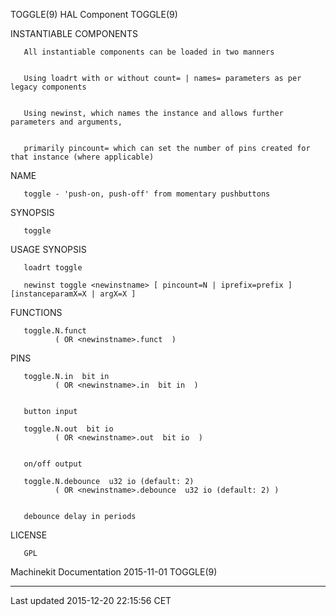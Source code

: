 TOGGLE(9) HAL Component TOGGLE(9)

INSTANTIABLE COMPONENTS

       All instantiable components can be loaded in two manners


       Using loadrt with or without count= | names= parameters as per legacy components


       Using newinst, which names the instance and allows further parameters and arguments,


       primarily pincount= which can set the number of pins created for that instance (where applicable)

NAME

       toggle - 'push-on, push-off' from momentary pushbuttons

SYNOPSIS

       toggle

USAGE SYNOPSIS

       loadrt toggle

       newinst toggle <newinstname> [ pincount=N | iprefix=prefix ] [instanceparamX=X | argX=X ]

FUNCTIONS

       toggle.N.funct
              ( OR <newinstname>.funct  )

PINS

       toggle.N.in  bit in
              ( OR <newinstname>.in  bit in  )


       button input

       toggle.N.out  bit io
              ( OR <newinstname>.out  bit io  )


       on/off output

       toggle.N.debounce  u32 io (default: 2)
              ( OR <newinstname>.debounce  u32 io (default: 2) )


       debounce delay in periods

LICENSE

       GPL

Machinekit Documentation 2015-11-01 TOGGLE(9)

------------------------------------------------------------------------

Last updated 2015-12-20 22:15:56 CET


